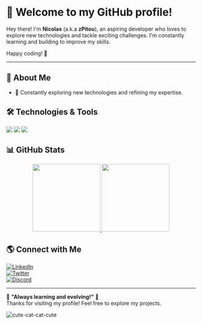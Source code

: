 # 👋 Welcome to my GitHub profile!

Hey there! I'm **Nicolas** (a.k.a **zPitou**), an aspiring developer who loves to explore new technologies and tackle exciting challenges. I'm constantly learning and building to improve my skills.

Happy coding! 🚀

---

## 📌 About Me  
- 🎯 Constantly exploring new technologies and refining my expertise.



## 🛠️ Technologies & Tools  
<p align="left">
  <img src="https://img.shields.io/badge/JavaScript-F7DF1E?style=for-the-badge&logo=javascript&logoColor=black"/>
  <img src="https://img.shields.io/badge/CSS3-1572B6?style=for-the-badge&logo=css3&logoColor=white"/>
  <img src="https://img.shields.io/badge/HTML5-E34F26?style=for-the-badge&logo=html5&logoColor=white"/>
</p>

## 📊 GitHub Stats  

<div align="center">
  <a href="https://github.com/yourusername">
    <img height="180em" src="https://github-readme-stats.vercel.app/api?username=zPitou&show_icons=true&theme=dark&include_all_commits=true&count_private=true"/>
    <img height="180em" src="https://github-readme-stats.vercel.app/api/top-langs/?username=zPitou&layout=compact&langs_count=7&theme=dark"/>
  </a>
</div>  

## 🌎 Connect with Me  
[![LinkedIn](https://img.shields.io/badge/LinkedIn-0077B5?style=for-the-badge&logo=linkedin&logoColor=white)](https://www.linkedin.com/in/nicolas-aragão-gonçalves)  
[![Twitter](https://img.shields.io/badge/Gmail-D14836?style=for-the-badge&logo=gmail&logoColor=white)](nicolas.aragao.g@gmail.com)  
[![Discord](https://img.shields.io/badge/Discord-7289DA?style=for-the-badge&logo=discord&logoColor=white)](https://discord.com/users/212608462931230722)

---

🎯 **"Always learning and evolving!"** 🚀  
Thanks for visiting my profile! Feel free to explore my projects.

![cute-cat-cat-cute](https://github.com/user-attachments/assets/c96b2d25-87e7-4adf-ac7b-c1afeec83fb5)
